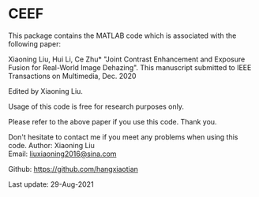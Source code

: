 # CEEF
This package contains the MATLAB code which is associated with the following paper:

Xiaoning Liu, Hui Li, Ce Zhu* "Joint Contrast Enhancement and Exposure Fusion for
Real-World Image Dehazing". 
This manuscript submitted to IEEE Transactions on Multimedia, Dec. 2020

Edited by Xiaoning Liu.   

Usage of this code is free for research purposes only. 

Please refer to the above paper if you use this code. Thank you.


Don't hesitate to contact me if you meet any problems when using this code.
Author: Xiaoning Liu                                                            
Email: liuxiaoning2016@sina.com

Github: https://github.com/hangxiaotian

Last update: 29-Aug-2021
